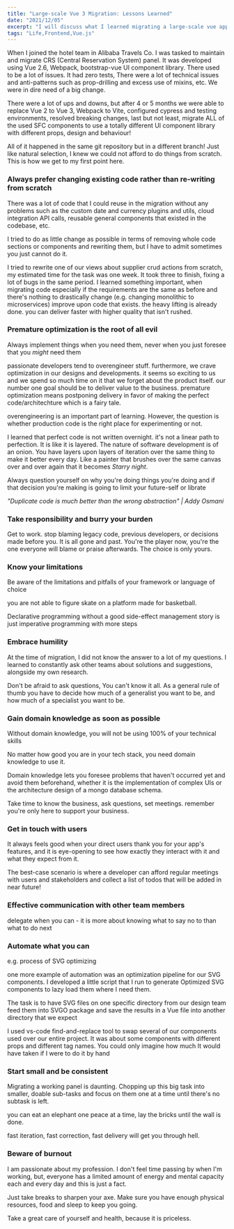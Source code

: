 ```yaml
---
title: "Large-scale Vue 3 Migration: Lessons Learned"
date: "2021/12/05"
excerpt: "I will discuss what I learned migrating a large-scale vue application, Improved developer's experience and maintainability."
tags: "Life,Frontend,Vue.js"
---
```


When I joined the hotel team in Alibaba Travels Co. I was tasked to maintain and migrate CRS (Central Reservation System) panel. It was developed using Vue 2.6, Webpack, bootstrap-vue UI component library. There used to be a lot of issues. It had zero tests, There were a lot of technical issues and anti-patterns such as prop-drilling and excess use of mixins, etc. We were in dire need of a big change.

There were a lot of ups and downs, but after 4 or 5 months we were able to replace Vue 2 to Vue 3, Webpack to Vite, configured cypress and testing environments, resolved breaking changes, last but not least, migrate ALL of the used SFC components to use a totally different UI component library with different props, design and behaviour!

All of it happened in the same git repository but in a different branch! Just like natural selection, I knew we could not afford to do things from scratch. This is how we get to my first point here.

### Always prefer changing existing code rather than re-writing from scratch

There was a lot of code that I could reuse in the migration without any problems such as the custom date and currency plugins and utils, cloud integration API calls, reusable general components that existed in the codebase, etc.

I tried to do as little change as possible in terms of removing whole code sections or components and rewriting them, but I have to admit sometimes you just cannot do it.

I tried to rewrite one of our views about supplier crud actions from scratch, my estimated time for the task was one week. It took three to finish, fixing a lot of bugs in the same period. I learned something important, when migrating code especially if the requirements are the same as before and there's nothing to drastically change (e.g. changing monolithic to microservices) improve upon code that exists. the heavy lifting is already done. you can deliver faster with higher quality that isn't rushed.

### Premature optimization is the root of all evil

Always implement things when you need them, never when you just foresee that you _might_ need them

passionate developers tend to overengineer stuff. furthermore, we crave optimization in our designs and developments. it seems so exciting to us and we spend so much time on it that we forget about the product itself. our number one goal should be to deliver value to the business. premature optimization means postponing delivery in favor of making the perfect code/architechture which is a fairy tale. 

overengineering is an important part of learning. However, the question is whether production code is the right place for experimenting or not.

I learned that perfect code is not written overnight. it's not a linear path to perfection. It is like it is layered. The nature of software development is of an onion. You have layers upon layers of iteration over the same thing to make it better every day. Like a painter that brushes over the same canvas over and over again that it becomes _Starry night_.

Always question yourself on why you're doing things you're doing and if that decision you're making is going to limit your future-self or librate

_"Duplicate code is much better than the wrong abstraction" | Addy Osmani_

### Take responsibility and burry your burden

Get to work. stop blaming legacy code, previous developers, or decisions made before you. It is all gone and past. You're the player now, you're the one everyone will blame or praise afterwards. The choice is only yours.

### Know your limitations

Be aware of the limitations and pitfalls of your framework or language of choice

you are not able to figure skate on a platform made for basketball.

Declarative programming without a good side-effect management story is just imperative programming with more steps

### Embrace humility

At the time of migration, I did not know the answer to a lot of my questions. I learned to constantly ask other teams about solutions and suggestions, alongside my own research.

Don't be afraid to ask questions, You can't know it all. As a general rule of thumb you have to decide how much of a generalist you want to be, and how much of a specialist you want to be.

### Gain domain knowledge as soon as possible

Without domain knowledge, you will not be using 100% of your technical skills

No matter how good you are in your tech stack, you need domain knowledge to use it.

Domain knowledge lets you foresee problems that haven't occurred yet and avoid them beforehand, whether it is the implementation of complex UIs or the architecture design of a mongo database schema.

Take time to know the business, ask questions, set meetings. remember you're only here to support your business.

### Get in touch with users

It always feels good when your direct users thank you for your app's features, and it is eye-opening to see how exactly they interact with it and what they expect from it.

The best-case scenario is where a developer can afford regular meetings with users and stakeholders and collect a list of todos that will be added in near future!

### Effective communication with other team members

delegate when you can - it is more about knowing what to say no to than what to do next

### Automate what you can

e.g. process of SVG optimizing

one more example of automation was an optimization pipeline for our SVG components. I developed a little script that I run to generate Optimized SVG components to lazy load them where I need them.

The task is to have SVG files on one specific directory from our design team
feed them into SVGO package and save the results in a Vue file into another directory that we expect

I used vs-code find-and-replace tool to swap several of our components used over our entire project. It was about some components with different props and different tag names. You could only imagine how much It would have taken if I were to do it by hand

### Start small and be consistent

Migrating a working panel is daunting. Chopping up this big task into smaller, doable sub-tasks and focus on them one at a time until there's no subtask is left.

you can eat an elephant one peace at a time, lay the bricks until the wall is done.

fast iteration, fast correction, fast delivery will get you through hell.

### Beware of burnout

I am passionate about my profession. I don't feel time passing by when I'm working, but, everyone has a limited amount of energy and mental capacity each and every day and this is just a fact.

Just take breaks to sharpen your axe. Make sure you have enough physical resources, food and sleep to keep you going.

Take a great care of yourself and health, because it is priceless.
